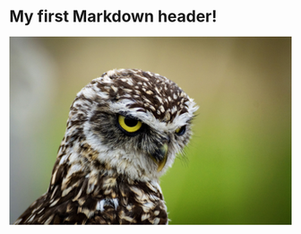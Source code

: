# My first Markdown header!

![A strong looking owl loking to the screen.](https://github.com/Abbilion/course-name/blob/main/owl.jpg)

